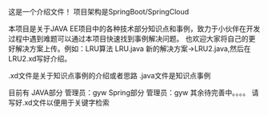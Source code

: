 这是一个介绍文件！
项目架构是SpringBoot/SpringCloud

本项目是关于JAVA EE项目中的各种技术部分知识点和事例，致力于小伙伴在开发过程中遇到难题可以通过本项目快速找到事例解决问题。
也欢迎大家将自己的更好解决方案上传。例如：LRU算法 LRU.java 新的解决方案->LRU2.java,然后在LRU2.xd写好介绍。

.xd文件是关于知识点事例的介绍或者思路
.java文件是知识点事例

目前有
    JAVA部分  管理员：gyw
    Spring部分 管理员：gyw
其余待完善中。。。。
请写好.xd文件以便用于关键字检索
